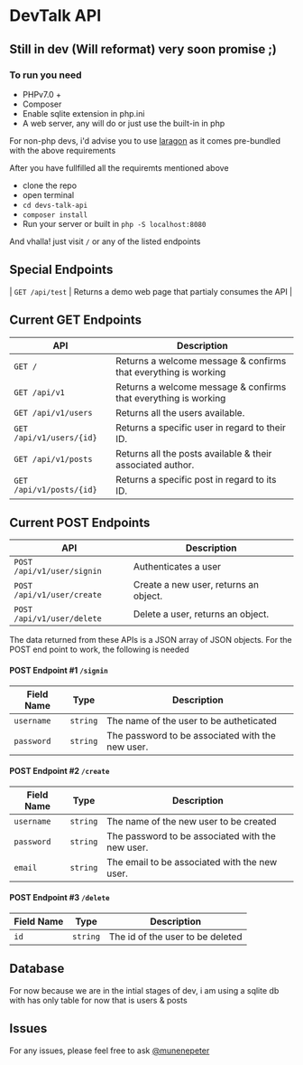 # DevTalk API


## Still in dev (Will reformat) very soon promise ;)


### To run you need 
 - PHPv7.0 +
 - Composer 
 - Enable sqlite extension in php.ini
 - A web server, any will do or just use the built-in in php

 For non-php devs, i'd advise you to use [laragon](https://laragon.org/) as it comes pre-bundled with the above requirements

 After you have fullfilled all the requiremts mentioned above
  - clone the repo
  - open terminal
  - `cd devs-talk-api`
  - `composer install`
  - Run your server or built in `php -S localhost:8080`

And vhalla! just visit `/` or any of the listed endpoints 

## Special Endpoints

| `GET /api/test` | Returns a demo web page that partialy consumes the API |

## Current GET Endpoints

| API                         | Description                 |
|-----------------------------|------------------------------------------------------------------------------------|
| `GET /`                 | Returns a welcome message & confirms that everything is working   |
| `GET /api/v1`           | Returns a welcome message & confirms that everything is working   |
| `GET /api/v1/users`     | Returns all the users available.                                  |
| `GET /api/v1/users/{id}`| Returns a specific user in regard to their ID.                    |
| `GET /api/v1/posts`     | Returns all the posts available & their associated author.        |
| `GET /api/v1/posts/{id}`| Returns a specific post in regard to its ID.                      |

## Current POST Endpoints

| API                         | Description                                                                        |
|-----------------------------|------------------------------------------------------------------------------------|
| `POST /api/v1/user/signin` | Authenticates a user                                 |
| `POST /api/v1/user/create` | Create a new user, returns an object.                |
| `POST /api/v1/user/delete` | Delete a user, returns an object.                    |


The data returned from these APIs is a JSON array of JSON objects.
For the POST end point to work, the following is needed



#### POST Endpoint #1 `/signin`

| Field Name | Type     | Description                                                                                              |
|------------|----------|----------------------------------------------------------------------------------------------------------|
| `username` | `string` | The name of the  user to be autheticated  |
| `password` | `string` | The password to be associated with the new user. |



#### POST Endpoint #2 `/create`

| Field Name | Type     | Description                                                                                              |
|------------|----------|----------------------------------------------------------------------------------------------------------|
| `username` | `string` | The name of the new user to be created            |
| `password` | `string` | The password to be associated with the new user.  |
| `email`    | `string` | The email to be associated with the new user.     |

#### POST Endpoint #3 `/delete`

| Field Name | Type     | Description                                                                                              |
|------------|----------|----------------------------------------------------------------------------------------------------------|
| `id`       | `string` | The id of the user to be deleted                                                           |
## Database

For now because we are in the intial stages of dev, i am using a sqlite db with has only table for now that is users & posts


## Issues
  For any issues, please feel free to ask [@munenepeter](https://github.com/munenepeter)
